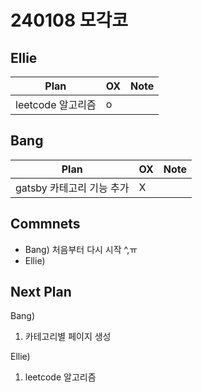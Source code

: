 # 240108 모각코

## Ellie

| Plan 	| OX 	| Note 	|
|------	|----	|------	|
| leetcode 알고리즘 | o |      	|


## Bang

| Plan 	| OX 	| Note 	|
|------	|----	|------	|
| gatsby 카테고리 기능 추가 |  X  |      |



## Commnets

 - Bang) 처음부터 다시 시작 ^,ㅠ
 - Ellie) 
 
## Next Plan
 Bang)
 1. 카테고리별 페이지 생성

 Ellie)
 1. leetcode 알고리즘

